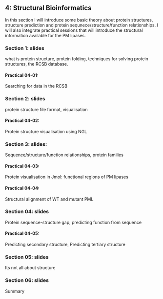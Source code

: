 
## 4: Structural Bioinformatics
In this section I will introduce some basic theory about protein structures, structure prediction and protein sequnece/structure/function relationships. I will also integrate practical sessions that will introduce the structural information available for the PM lipases.

### Section 1: slides 

what is protein structure, protein folding, techniques for solving protein structures, the RCSB database.
  
  #### Practical 04-01: 
  Searching for data in the RCSB

### Section 2: slides 

protein structure file format, visualisation
  
  #### Practical 04-02: 
  
  Protein structure visualisation using NGL

### Section 3: slides: 

Sequence/structure/function relationships, protein families
  
  #### Practical 04-03: 
  
  Protein visualisation in Jmol: functional regions of PM lipases
  
  #### Practical 04-04: 
  
  Structural alignment of WT and mutant PML

### Section 04: slides

Protein sequence-structure gap, predicting function from sequence
  
  #### Practical 04-05: 
  
  Predicting secondary structure, Predicting tertiary structure

### Section 05: slides 

Its not all about structure

### Section 06: slides

Summary
